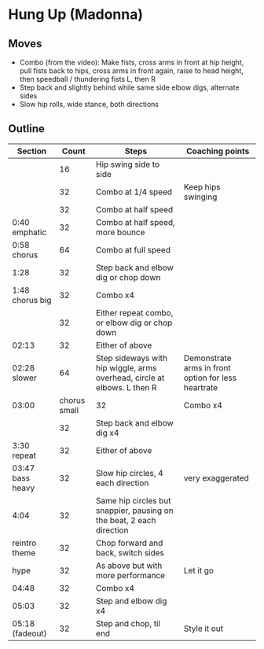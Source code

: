 # Hung Up (Madonna)

## Moves

* Combo (from the video): Make fists, cross arms in front at hip height, pull fists back to hips, cross arms in front again, raise to head height, then speedball / thundering fists L, then R
* Step back and slightly behind while same side elbow digs, alternate sides
* Slow hip rolls, wide stance, both directions 

## Outline

| Section | Count | Steps | Coaching points |
|---------|-------|-------|-----------------|
|   |16|Hip swing side to side||
|   |32|Combo at 1/4 speed|Keep hips swinging|
|   |32|Combo at half speed||
| 0:40 emphatic |32|Combo at half speed, more bounce||
| 0:58 chorus|64|Combo at full speed||
|1:28|32|Step back and elbow dig or chop down||
|1:48 chorus big|32|Combo x4||
||32|Either repeat combo, or elbow dig or chop down||
|02:13|32|Either of above||
|02:28 slower|64|Step sideways with hip wiggle, arms overhead, circle at elbows. L then R|Demonstrate arms in front option for less heartrate|
|03:00| chorus small| 32|Combo x4|First one, or all half speed if people have struggled|
||32|Step back and elbow dig x4||
|3:30 repeat |32|Either of above||
|03:47 bass heavy |32|Slow hip circles, 4 each direction|very exaggerated|
|4:04|32|Same hip circles but snappier, pausing on the beat, 2 each direction||
|reintro theme|32|Chop forward and back, switch sides||
|hype|32|As above but with more performance|Let it go|
|04:48|32|Combo x4|||
|05:03|32|Step and elbow dig x4||
|05:18 (fadeout)|32|Step and chop, til end|Style it out|

